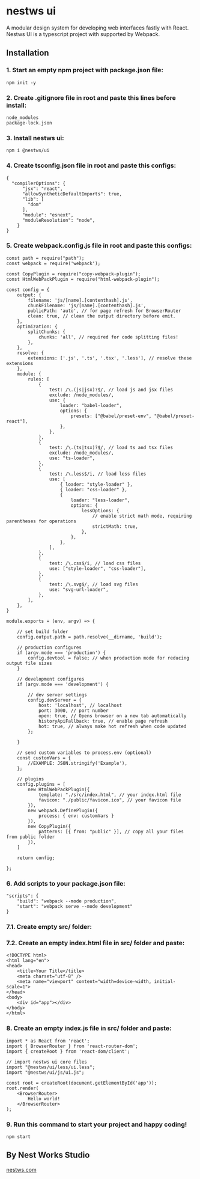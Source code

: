 # nestws ui
A modular design system for developing web interfaces fastly with React.\
Nestws UI is a typescript project with supported by Webpack.

## Installation
### 1. Start an empty npm project with package.json file:
```
npm init -y
```
### 2. Create .gitignore file in root and paste this lines before install:
```
node_modules
package-lock.json
```
### 3. Install nestws ui:
```
npm i @nestws/ui
```
### 4. Create tsconfig.json file in root and paste this configs:
```
{
  "compilerOptions": {
      "jsx": "react",
      "allowSyntheticDefaultImports": true,
      "lib": [
        "dom"
      ],
      "module": "esnext",
      "moduleResolution": "node",
    }
}
```
### 5. Create webpack.config.js file in root and paste this configs:
```
const path = require("path");
const webpack = require('webpack');

const CopyPlugin = require("copy-webpack-plugin");
const HtmlWebPackPlugin = require("html-webpack-plugin");

const config = {
    output: {
        filename: 'js/[name].[contenthash].js',
        chunkFilename: 'js/[name].[contenthash].js',
        publicPath: 'auto', // for page refresh for BrowserRouter
        clean: true, // clean the output directory before emit.
    },
    optimization: {
        splitChunks: {
            chunks: 'all', // required for code splitting files!
        },
    },
    resolve: {
        extensions: ['.js', '.ts', '.tsx', '.less'], // resolve these extensions
    },
    module: {
        rules: [
            {
                test: /\.(js|jsx)?$/, // load js and jsx files
                exclude: /node_modules/,
                use: {
                    loader: "babel-loader",
                    options: {
                        presets: ["@babel/preset-env", "@babel/preset-react"],
                    },
                },
            },
            {
                test: /\.(ts|tsx)?$/, // load ts and tsx files
                exclude: /node_modules/,
                use: "ts-loader",
            },
            {
                test: /\.less$/i, // load less files
                use: [
                    { loader: "style-loader" },
                    { loader: "css-loader" },
                    {
                        loader: "less-loader",
                        options: {
                            lessOptions: {
                                // enable strict math mode, requiring parentheses for operations
                                strictMath: true,
                            },
                        },
                    },
                ],
            },
            {
                test: /\.css$/i, // load css files
                use: ["style-loader", "css-loader"],
            },
            {
                test: /\.svg$/, // load svg files
                use: "svg-url-loader",
            },
        ],
    },
}

module.exports = (env, argv) => {

    // set build folder
    config.output.path = path.resolve(__dirname, 'build');

    // production configures
    if (argv.mode === 'production') {
        config.devtool = false; // when production mode for reducing output file sizes
    }

    // development configures
    if (argv.mode === 'development') {

        // dev server settings
        config.devServer = {
            host: 'localhost', // localhost
            port: 3000, // port number
            open: true, // Opens browser on a new tab automatically
            historyApiFallback: true, // enable page refresh
            hot: true, // always make hot refresh when code updated
        };

    }

    // send custom variables to process.env (optional)
    const customVars = {
        //EXAMPLE: JSON.stringify('Example'),
    };

    // plugins
    config.plugins = [
        new HtmlWebPackPlugin({
            template: "./src/index.html", // your index.html file
            favicon: "./public/favicon.ico", // your favicon file
        }),
        new webpack.DefinePlugin({
            process: { env: customVars }
        }),
        new CopyPlugin({
            patterns: [{ from: "public" }], // copy all your files from public folder
        }),
    ]

    return config;

};
```
### 6. Add scripts to your package.json file:
```
"scripts": {
    "build": "webpack --mode production",
    "start": "webpack serve --mode development"
}
```
### 7.1. Create empty src/ folder:
### 7.2. Create an empty index.html file in src/ folder and paste:
```
<!DOCTYPE html>
<html lang="en">
<head>
    <title>Your Title</title>
    <meta charset="utf-8" />
    <meta name="viewport" content="width=device-width, initial-scale=1">
</head>
<body>
    <div id="app"></div>
</body>
</html>
```
### 8. Create an empty index.js file in src/ folder and paste:
```
import * as React from 'react';
import { BrowserRouter } from 'react-router-dom';
import { createRoot } from 'react-dom/client';

// import nestws ui core files
import "@nestws/ui/less/ui.less";
import "@nestws/ui/js/ui.js";

const root = createRoot(document.getElementById('app'));
root.render(
    <BrowserRouter>
        Hello world!
    </BrowserRouter>
);
```
### 9. Run this command to start your project and happy coding!
```
npm start
```

## By Nest Works Studio
[nestws.com](https://www.nestws.com)
